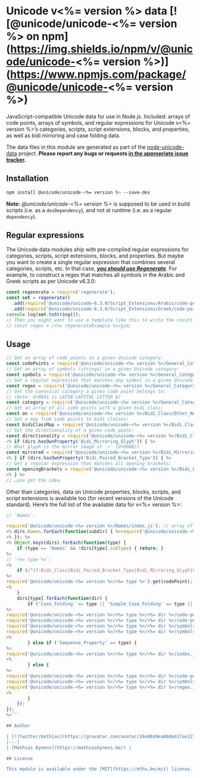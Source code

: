 # Unicode v<%= version %> data [![@unicode/unicode-<%= version %> on npm](https://img.shields.io/npm/v/@unicode/unicode-<%= version %>)](https://www.npmjs.com/package/@unicode/unicode-<%= version %>)

JavaScript-compatible Unicode data for use in Node.js. Included: arrays of code points, arrays of symbols, and regular expressions for Unicode v<%= version %>’s categories, scripts, script extensions, blocks, and properties, as well as bidi mirroring and case folding data.

The data files in this module are generated as part of the [node-unicode-data](https://mths.be/node-unicode-data) project. **Please report any bugs or requests [in the appropriate issue tracker](https://github.com/node-unicode/node-unicode-data/issues).**

## Installation

```bash
npm install @unicode/unicode-<%= version %> --save-dev
```

**Note:** _@unicode/unicode-<%= version %>_ is supposed to be used in build scripts (i.e. as a `devDependency`), and not at runtime (i.e. as a regular `dependency`).

## Regular expressions

The Unicode data modules ship with pre-compiled regular expressions for categories, scripts, script extensions, blocks, and properties. But maybe you want to create a single regular expression that combines several categories, scripts, etc. In that case, [***you should use Regenerate***](https://mths.be/regenerate). For example, to construct a regex that matches all symbols in the Arabic and Greek scripts as per Unicode v6.3.0:

```js
const regenerate = require('regenerate');
const set = regenerate()
  .add(require('@unicode/unicode-6.3.0/Script_Extensions/Arabic/code-points.js')) // or `…/symbols`, doesn’t matter
  .add(require('@unicode/unicode-6.3.0/Script_Extensions/Greek/code-points.js')); // or `…/symbols`, doesn’t matter
console.log(set.toString());
// Then you might want to use a template like this to write the result to a file, along with any regex flags you might need:
// const regex = /<%= regenerateExample %>/gim;
```

## Usage

```js
// Get an array of code points in a given Unicode category:
const codePoints = require('@unicode/unicode-<%= version %>/General_Category/Uppercase_Letter/code-points.js');
// Get an array of symbols (strings) in a given Unicode category:
const symbols = require('@unicode/unicode-<%= version %>/General_Category/Uppercase_Letter/symbols.js');
// Get a regular expression that matches any symbol in a given Unicode category:
const regex = require('@unicode/unicode-<%= version %>/General_Category/Uppercase_Letter/regex.js');
// Get the canonical category a given code point belongs to:
// (Note: U+0041 is LATIN CAPITAL LETTER A)
const category = require('@unicode/unicode-<%= version %>/General_Category').get(0x41);
// Get an array of all code points with a given bidi class:
const on = require('@unicode/unicode-<%= version %>/Bidi_Class/Other_Neutral/code-points.js');
// Get a map from code points to bidi classes:
const bidiClassMap = require('@unicode/unicode-<%= version %>/Bidi_Class');
// Get the directionality of a given code point:
const directionality = require('@unicode/unicode-<%= version %>/Bidi_Class').get(0x41);
<% if (dirs.hasOwnProperty('Bidi_Mirroring_Glyph')) { %>
// What glyph is the mirror image of `«` (U+00AB)?
const mirrored = require('@unicode/unicode-<%= version %>/Bidi_Mirroring_Glyph').get(0xAB);
<% } if (dirs.hasOwnProperty('Bidi_Paired_Bracket_Type')) { %>
// Get a regular expression that matches all opening brackets:
const openingBrackets = require('@unicode/unicode-<%= version %>/Bidi_Paired_Bracket_Type/Open/regex.js');
<% } %>
// …you get the idea.
```

Other than categories, data on Unicode properties, blocks, scripts, and script extensions is available too (for recent versions of the Unicode standard). Here’s the full list of the available data for v<%= version %>:

```js
// `Names`:

require('@unicode/unicode-<%= version %>/Names/index.js'); // array of canonical names
<% dirs.Names.forEach(function(subdir) { %>require('@unicode/unicode-<%= version %>/Names/<%= subdir %>/index.js'); // lookup map from code point to aliases
<% }); %>
<% Object.keys(dirs).forEach(function(type) {
    if (type == 'Names' && !dirs[type].subType) { return; }
%>
// `<%= type %>`:
<%
	if (/^(?:Bidi_Class|Bidi_Paired_Bracket_Type|Bidi_Mirroring_Glyph|General_Category)$/.test(type)) {
%>
require('@unicode/unicode-<%= version %>/<%= type %>').get(codePoint); // lookup map
<%
	}
	dirs[type].forEach(function(dir) {
		if ('Case_Folding' == type || 'Simple_Case_Folding' == type || 'Special_Casing' == type) {
%>
require('@unicode/unicode-<%= version %>/<%= type %>/<%= dir %>/code-points.js'); // lookup map from code point to code point or array of code points
require('@unicode/unicode-<%= version %>/<%= type %>/<%= dir %>/code-points.js').get(codePoint);
require('@unicode/unicode-<%= version %>/<%= type %>/<%= dir %>/symbols.js'); // lookup map from symbol to symbol(s)
require('@unicode/unicode-<%= version %>/<%= type %>/<%= dir %>/symbols.js').get(symbol);
<%
		} else if ('Sequence_Property' == type) {
%>
require('@unicode/unicode-<%= version %>/<%= type %>/<%= dir %>/index.js'); // array containing a string for each sequence
<%
		} else {
%>
require('@unicode/unicode-<%= version %>/<%= type %>/<%= dir %>/code-points.js');
require('@unicode/unicode-<%= version %>/<%= type %>/<%= dir %>/symbols.js');
require('@unicode/unicode-<%= version %>/<%= type %>/<%= dir %>/regex.js');
<%
		}
	});
});
%>```

## Author

| [![twitter/mathias](https://gravatar.com/avatar/24e08a9ea84deb17ae121074d0f17125?s=70)](https://twitter.com/mathias "Follow @mathias on Twitter") |
|---|
| [Mathias Bynens](https://mathiasbynens.be/) |

## License

This module is available under the [MIT](https://mths.be/mit) license.
